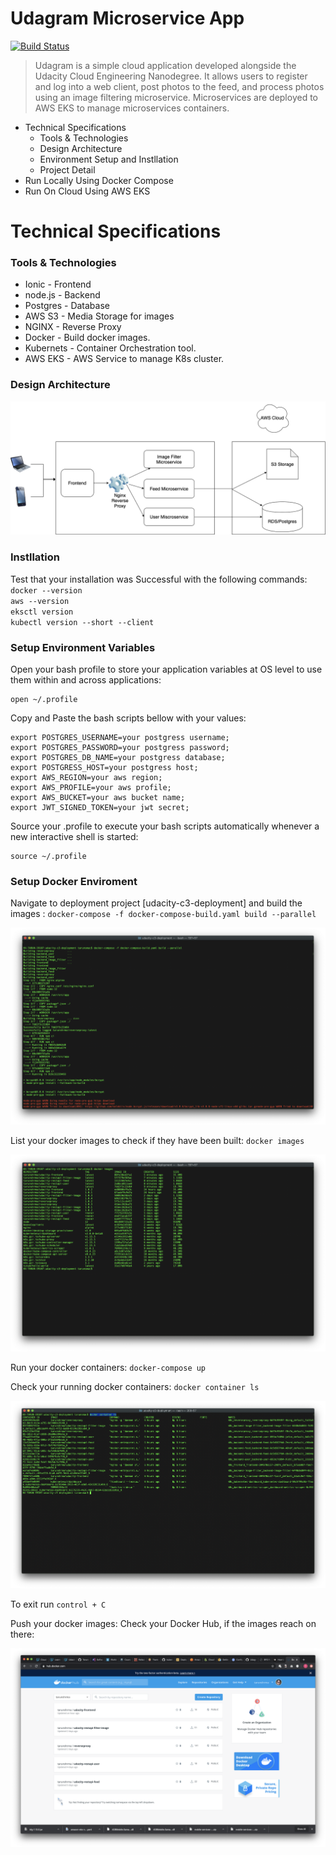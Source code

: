 # Udagram Microservice App

[![Build Status](https://travis-ci.org/github/Tarunshrma/cloud-developer?branch=develop-microservice-project-03)](https://travis-ci.org/github/Tarunshrma/cloud-developer)

> Udagram is a simple cloud application developed alongside the Udacity Cloud Engineering Nanodegree. It allows users to    register and log into a web client, post photos to the feed, and process photos using an image filtering microservice. Microservices are deployed to AWS EKS to manage microservices containers.


- Technical Specifications
  - Tools & Technologies
  - Design Architecture
  - Environment Setup and Instllation
  - Project Detail 
- Run Locally Using Docker Compose
- Run On Cloud Using AWS EKS

# Technical Specifications
### Tools & Technologies
* Ionic - Frontend
* node.js - Backend
* Postgres - Database
* AWS S3 - Media Storage for images
* NGINX - Reverse Proxy
* Docker - Build docker images.
* Kubernets - Container Orchestration tool.
* AWS EKS - AWS Service to manage K8s cluster.

### Design Architecture

![Udagram Deisgn](https://github.com/Tarunshrma/cloud-developer/blob/develop-microservice-project-03/course-03/Screenshots/Udagram%20Design.png)

### Instllation

Test that your installation was Successful with the following commands:  
`docker --version`  
`aws --version`  
`eksctl version`  
`kubectl version --short --client`  

### Setup Environment Variables
Open your bash profile to store your application variables at OS level to use them within and across applications: 
```
open ~/.profile
```

Copy and Paste the bash scripts bellow with your values:
```
export POSTGRES_USERNAME=your postgress username;
export POSTGRES_PASSWORD=your postgress password;
export POSTGRES_DB_NAME=your postgress database;
export POSTGRESS_HOST=your postgress host;
export AWS_REGION=your aws region;
export AWS_PROFILE=your aws profile;
export AWS_BUCKET=your aws bucket name;
export JWT_SIGNED_TOKEN=your jwt secret;
```
Source your .profile to execute your bash scripts automatically whenever a new interactive shell is started:
```
source ~/.profile
```  

### Setup Docker Enviroment
Navigate to deployment project [udacity-c3-deployment] and build the images : 
`docker-compose -f docker-compose-build.yaml build --parallel`  

![BuildImages](https://github.com/Tarunshrma/cloud-developer/blob/develop-microservice-project-03/course-03/Screenshots/Docker_Compose.png)  
  
List your docker images to check if they have been built:
`docker images`  

![ListImages](https://github.com/Tarunshrma/cloud-developer/blob/develop-microservice-project-03/course-03/Screenshots/Docker_Images.png)  

Run your docker containers: 
`docker-compose up`  

Check your running docker containers: 
`docker container ls`  

![RunContainers](https://github.com/Tarunshrma/cloud-developer/blob/develop-microservice-project-03/course-03/Screenshots/Docker_Containers.png)  

To exit run `control + C`

Push your docker images:
Check your Docker Hub, if the images reach on there:

![DockerHub](https://github.com/Tarunshrma/cloud-developer/blob/develop-microservice-project-03/course-03/Screenshots/Docker%20Images.png)